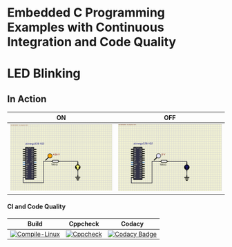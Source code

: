 # Embedded C Programming Examples with Continuous Integration and Code Quality

# LED Blinking 

## In Action

|ON|OFF|
|:--:|:--:|
|![ON](simulation/ON.png)|![OFF](simulation/OFF.png)|

#### CI and Code Quality

|Build|Cppcheck|Codacy|
|:--:|:--:|:--:|
|[![Compile-Linux](https://github.com/vivek28121997/256217_Embedded_C/actions/workflows/Compile.yml/badge.svg)](https://github.com/vivek28121997/256217_Embedded_C/actions/workflows/Compile.yml)|[![Cppcheck](https://github.com/vivek28121997/256217_Embedded_C/actions/workflows/CodeQulaity.yml/badge.svg)](https://github.com/vivek28121997/256217_Embedded_C/actions/workflows/CodeQulaity.yml)|[![Codacy Badge](https://app.codacy.com/project/badge/Grade/99983314edaf48858bcbf3f8d46c7996)](https://www.codacy.com/gh/vivek28121997/256217_Embedded_C/dashboard?utm_source=github.com&amp;utm_medium=referral&amp;utm_content=vivek28121997/256217_Embedded_C&amp;utm_campaign=Badge_Grade)|
